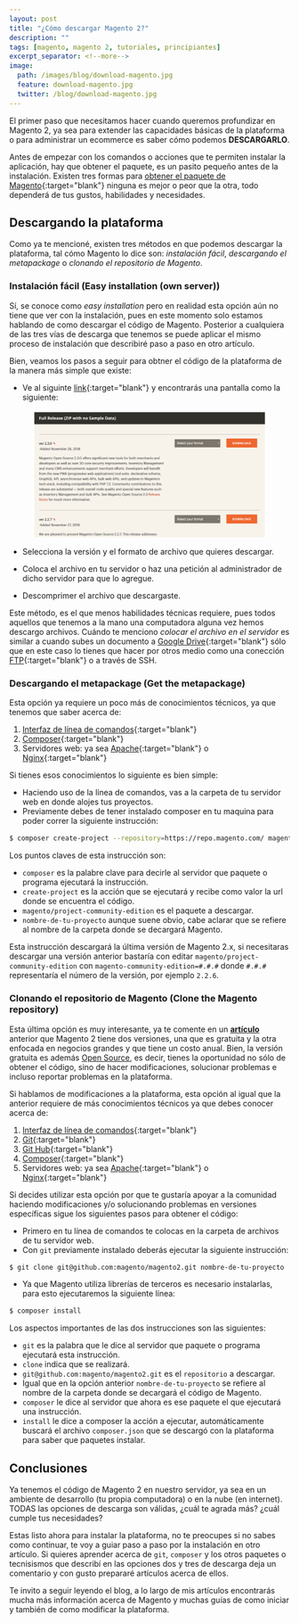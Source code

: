 ```yaml
---
layout: post
title: "¿Cómo descargar Magento 2?"
description: ""
tags: [magento, magento 2, tutoriales, principiantes]
excerpt_separator: <!--more-->
image:
  path: /images/blog/download-magento.jpg
  feature: download-magento.jpg
  twitter: /blog/download-magento.jpg
---
```


El primer paso que necesitamos hacer cuando queremos profundizar en Magento 2, ya sea para extender las capacidades básicas de la plataforma o para administrar un ecommerce es saber cómo podemos <strong>DESCARGARLO</strong>.

<!--more-->

Antes de empezar con los comandos o acciones que te permiten instalar la aplicación, hay que obtener el paquete, es un pasito pequeño antes de la instalación. Existen tres formas para [obtener el paquete de Magento](https://devdocs.magento.com/guides/v2.3/install-gde/bk-install-guide.html){:target="blank"} ninguna es mejor o peor que la otra, todo dependerá de tus gustos, habilidades y necesidades.

## Descargando la plataforma

Como ya te mencioné, existen tres métodos en que podemos descargar la plataforma, tal cómo Magento lo dice son: <i>instalación fácil</i>, <i>descargando el metapackage</i> o <i>clonando el repositorio de Magento</i>.

### Instalación fácil (Easy installation (own server))

Sí, se conoce como <i>easy installation</i> pero en realidad esta opción aún no tiene que ver con la instalación, pues en este momento solo estamos hablando de como descargar el código de Magento. Posterior a cualquiera de las tres vías de descarga que tenemos se puede aplicar el mismo proceso de instalación que describiré paso a paso en otro artículo.

Bien, veamos los pasos a seguir para obtner el código de la plataforma de la manera más simple que existe:

- Ve al siguinte [link](https://magento.com/tech-resources/download){:target="blank"} y encontrarás una pantalla como la siguiente: 

<figure>
	<a href="/images/blog/magento-install/download.png">
		<img src="/images/blog/magento-install/download.png" alt="Magento 2 download view">
	</a>
</figure>

- Selecciona la versión y el formato de archivo que quieres descargar.

- Coloca el archivo en tu servidor o haz una petición al administrador de dicho servidor para que lo agregue.

- Descomprimer el archivo que descargaste.

Este método, es el que menos habilidades técnicas requiere, pues todos aquellos que tenemos a la mano una computadora alguna vez hemos descargo archivos. Cuándo te menciono <i>colocar el archivo en el servidor</i> es similar a cuando subes un documento a [Google Drive](https://www.google.com/drive/){:target="blank"} sólo que en este caso lo tienes que hacer por otros medio como una conección [FTP](https://filezilla-project.org/){:target="blank"} o a través de SSH.

### Descargando el metapackage (Get the metapackage)

Esta opción ya requiere un poco más de conocimientos técnicos, ya que tenemos que saber acerca de:

1. [Interfaz de línea de comandos](https://es.wikipedia.org/wiki/Interfaz_de_l%C3%ADnea_de_comandos){:target="blank"}
2. [Composer](https://getcomposer.org/){:target="blank"}
3. Servidores web: ya sea [Apache](https://httpd.apache.org/){:target="blank"} o [Nginx](https://nginx.org/en/){:target="blank"}

Si tienes esos conocimientos lo siguiente es bien simple:

- Haciendo uso de la línea de comandos, vas a la carpeta de tu servidor web en donde alojes tus proyectos.
- Previamente debes de tener instalado composer en tu maquina para poder correr la siguiente instrucción:

```bash
$ composer create-project --repository=https://repo.magento.com/ magento/project-community-edition nombre-de-tu-proyecto
```

Los puntos claves de esta instrucción son:

- `composer` es la palabre clave para decirle al servidor que paquete o programa ejecutará la instrucción.
- `create-project` es la acción que se ejecutará y recibe como valor la url donde se encuentra el código.
- `magento/project-community-edition` es el paquete a descargar.
- `nombre-de-tu-proyecto` aunque suene obvio, cabe aclarar que se refiere al nombre de la carpeta donde se decargará Magento.

Esta instrucción descargará la última versión de Magento 2.x, si necesitaras descargar una versión anterior bastaría con editar `magento/project-community-edition` con `magento-community-edition=#.#.#` donde `#.#.#`  representaría el número de la versión, por ejemplo `2.2.6`.

### Clonando el repositorio de Magento (Clone the Magento repository)

Esta última opción es muy interesante, ya te comente en un <strong>[artículo](http://www.tadeobarranco.com/magento-out-of-the-box-es-suficiente-para-poder-vender-en-internet/)</strong> anterior que Magento 2 tiene dos versiones, una que es gratuita y la otra enfocada en negocios grandes y que tiene un costo anual. Bien, la versión gratuita es además [Open Source](http://www.tadeobarranco.com/open-source/), es decir, tienes la oportunidad no sólo de obtener el código, sino de hacer modificaciones, solucionar problemas e incluso reportar problemas en la plataforma.

Si hablamos de modificaciones a la plataforma, esta opción al igual que la anterior requiere de más conocimientos técnicos ya que debes conocer acerca de:

1. [Interfaz de línea de comandos](https://es.wikipedia.org/wiki/Interfaz_de_l%C3%ADnea_de_comandos){:target="blank"}
2. [Git](https://git-scm.com/){:target="blank"}
3. [Git Hub](https://github.com/){:target="blank"}
4. [Composer](https://getcomposer.org/){:target="blank"}
5. Servidores web: ya sea [Apache](https://httpd.apache.org/){:target="blank"} o [Nginx](https://nginx.org/en/){:target="blank"}

Si decides utilizar esta opción por que te gustaría apoyar a la comunidad haciendo modificaciones y/o solucionando problemas en versiones específicas sigue los siguientes pasos para obtener el código:

- Primero en tu línea de comandos te colocas en la carpeta de archivos de tu servidor web.
- Con `git` previamente instalado deberás ejecutar la siguiente instrucción:

```bash
$ git clone git@github.com:magento/magento2.git nombre-de-tu-proyecto
```

- Ya que Magento utiliza librerías de terceros es necesario instalarlas, para esto ejecutaremos la siguiente línea:

```bash
$ composer install
```

Los aspectos importantes de las dos instrucciones son las siguientes:

- `git` es la palabra que le dice al servidor que paquete o programa ejecutará esta instrucción.
- `clone` indica que se realizará.
- `git@github.com:magento/magento2.git` es el `repositorio` a descargar.
- Igual que en la opción anterior `nombre-de-tu-proyecto` se refiere al nombre de la carpeta donde se decargará el código de Magento.
- `composer` le dice al servidor que ahora es ese paquete el que ejecutará una instrucción.
- `install` le dice a composer la acción a ejecutar, automáticamente buscará el archivo `composer.json` que se descargó con la plataforma para saber que paquetes instalar.

## Conclusiones

Ya tenemos el código de Magento 2 en nuestro servidor, ya sea en un ambiente de desarrollo (tu propia computadora) o en la nube (en internet). TODAS las opciones de descarga son válidas, ¿cuál te agrada más? ¿cuál cumple tus necesidades?

Estas listo ahora para instalar la plataforma, no te preocupes si no sabes como continuar, te voy a guiar paso a paso por la instalación en otro artículo. Si quieres aprender acerca de `git`, `composer` y los otros paquetes o tecnisismos que describí en las opciones dos y tres de descarga deja un comentario y con gusto prepararé artículos acerca de ellos.

Te invito a seguir leyendo el blog, a lo largo de mis artículos encontrarás mucha más información acerca de Magento y muchas guías de como iniciar y también de como modificar la plataforma.